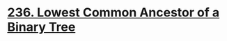 # [236. Lowest Common Ancestor of a Binary Tree](https://leetcode.com/problems/lowest-common-ancestor-of-a-binary-tree/)